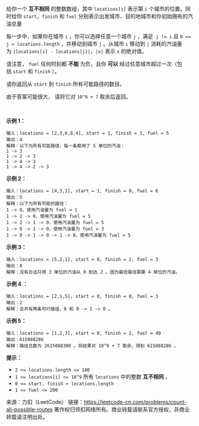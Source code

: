 给你一个 **互不相同** 的整数数组，其中 ```locations[i]``` 表示第 ```i``` 个城市的位置。同时给你 ```start```，```finish``` 和 ```fuel``` 分别表示出发城市、目的地城市和你初始拥有的汽油总量

每一步中，如果你在城市 ```i``` ，你可以选择任意一个城市 ```j``` ，满足  ```j != i``` 且 ```0 <= j < locations.length``` ，并移动到城市 ```j``` 。从城市 ```i``` 移动到 ```j``` 消耗的汽油量为 ```|locations[i] - locations[j]|```，```|x|``` 表示 ```x``` 的绝对值。

请注意， ```fuel``` 任何时刻都 **不能** 为负，且你 **可以** 经过任意城市超过一次（包括 ```start``` 和 ```finish``` ）。

请你返回从 ```start``` 到 ```finish``` 所有可能路径的数目。

由于答案可能很大， 请将它对 ```10^9 + 7``` 取余后返回。

 

**示例 1：**
```
输入：locations = [2,3,6,8,4], start = 1, finish = 3, fuel = 5
输出：4
解释：以下为所有可能路径，每一条都用了 5 单位的汽油：
1 -> 3
1 -> 2 -> 3
1 -> 4 -> 3
1 -> 4 -> 2 -> 3
```
**示例 2：**
```
输入：locations = [4,3,1], start = 1, finish = 0, fuel = 6
输出：5
解释：以下为所有可能的路径：
1 -> 0，使用汽油量为 fuel = 1
1 -> 2 -> 0，使用汽油量为 fuel = 5
1 -> 2 -> 1 -> 0，使用汽油量为 fuel = 5
1 -> 0 -> 1 -> 0，使用汽油量为 fuel = 3
1 -> 0 -> 1 -> 0 -> 1 -> 0，使用汽油量为 fuel = 5
```
**示例 3：**
```
输入：locations = [5,2,1], start = 0, finish = 2, fuel = 3
输出：0
解释：没有办法只用 3 单位的汽油从 0 到达 2 。因为最短路径需要 4 单位的汽油。
```
**示例 4 ：**
```
输入：locations = [2,1,5], start = 0, finish = 0, fuel = 3
输出：2
解释：总共有两条可行路径，0 和 0 -> 1 -> 0 。
```
**示例 5：**
```
输入：locations = [1,2,3], start = 0, finish = 2, fuel = 40
输出：615088286
解释：路径总数为 2615088300 。将结果对 10^9 + 7 取余，得到 615088286 。
```

**提示：**

* ```2 <= locations.length <= 100```
* ```1 <= locations[i] <= 10^9```
所有 ```locations``` 中的整数 **互不相同** 。
* ```0 <= start, finish < locations.length```
* ```1 <= fuel <= 200```

来源：力扣（LeetCode）
链接：https://leetcode-cn.com/problems/count-all-possible-routes
著作权归领扣网络所有。商业转载请联系官方授权，非商业转载请注明出处。
